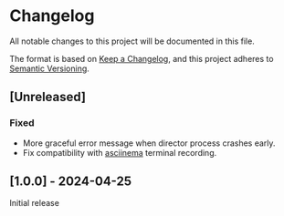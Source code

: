 # Changelog

All notable changes to this project will be documented in this file.

The format is based on [Keep a Changelog](https://keepachangelog.com/en/1.1.0/),
and this project adheres to [Semantic Versioning](https://semver.org/spec/v2.0.0.html).

## [Unreleased]

### Fixed

- More graceful error message when director process crashes early.
- Fix compatibility with [asciinema](https://asciinema.org) terminal recording.

## [1.0.0] - 2024-04-25

Initial release
